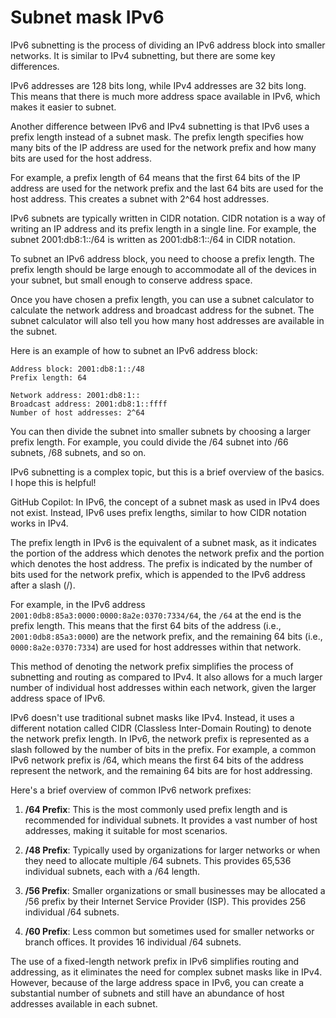 # Subnet mask IPv6

IPv6 subnetting is the process of dividing an IPv6 address block into smaller networks. It is similar to IPv4 subnetting, but there are some key differences.

IPv6 addresses are 128 bits long, while IPv4 addresses are 32 bits long. This means that there is much more address space available in IPv6, which makes it easier to subnet.

Another difference between IPv6 and IPv4 subnetting is that IPv6 uses a prefix length instead of a subnet mask. The prefix length specifies how many bits of the IP address are used for the network prefix and how many bits are used for the host address.

For example, a prefix length of 64 means that the first 64 bits of the IP address are used for the network prefix and the last 64 bits are used for the host address. This creates a subnet with 2^64 host addresses.

IPv6 subnets are typically written in CIDR notation. CIDR notation is a way of writing an IP address and its prefix length in a single line. For example, the subnet 2001:db8:1::/64 is written as 2001:db8:1::/64 in CIDR notation.

To subnet an IPv6 address block, you need to choose a prefix length. The prefix length should be large enough to accommodate all of the devices in your subnet, but small enough to conserve address space.

Once you have chosen a prefix length, you can use a subnet calculator to calculate the network address and broadcast address for the subnet. The subnet calculator will also tell you how many host addresses are available in the subnet.

Here is an example of how to subnet an IPv6 address block:

```
Address block: 2001:db8:1::/48
Prefix length: 64

Network address: 2001:db8:1::
Broadcast address: 2001:db8:1::ffff
Number of host addresses: 2^64
```

You can then divide the subnet into smaller subnets by choosing a larger prefix length. For example, you could divide the /64 subnet into /66 subnets, /68 subnets, and so on.

IPv6 subnetting is a complex topic, but this is a brief overview of the basics. I hope this is helpful!

GitHub Copilot: In IPv6, the concept of a subnet mask as used in IPv4 does not exist. Instead, IPv6 uses prefix lengths, similar to how CIDR notation works in IPv4.

The prefix length in IPv6 is the equivalent of a subnet mask, as it indicates the portion of the address which denotes the network prefix and the portion which denotes the host address. The prefix is indicated by the number of bits used for the network prefix, which is appended to the IPv6 address after a slash (/).

For example, in the IPv6 address `2001:0db8:85a3:0000:0000:8a2e:0370:7334/64`, the `/64` at the end is the prefix length. This means that the first 64 bits of the address (i.e., `2001:0db8:85a3:0000`) are the network prefix, and the remaining 64 bits (i.e., `0000:8a2e:0370:7334`) are used for host addresses within that network.

This method of denoting the network prefix simplifies the process of subnetting and routing as compared to IPv4. It also allows for a much larger number of individual host addresses within each network, given the larger address space of IPv6.

IPv6 doesn't use traditional subnet masks like IPv4. Instead, it uses a different notation called CIDR (Classless Inter-Domain Routing) to denote the network prefix length. In IPv6, the network prefix is represented as a slash followed by the number of bits in the prefix. For example, a common IPv6 network prefix is /64, which means the first 64 bits of the address represent the network, and the remaining 64 bits are for host addressing.

Here's a brief overview of common IPv6 network prefixes:

1. **/64 Prefix**: This is the most commonly used prefix length and is recommended for individual subnets. It provides a vast number of host addresses, making it suitable for most scenarios.

2. **/48 Prefix**: Typically used by organizations for larger networks or when they need to allocate multiple /64 subnets. This provides 65,536 individual subnets, each with a /64 length.

3. **/56 Prefix**: Smaller organizations or small businesses may be allocated a /56 prefix by their Internet Service Provider (ISP). This provides 256 individual /64 subnets.

4. **/60 Prefix**: Less common but sometimes used for smaller networks or branch offices. It provides 16 individual /64 subnets.

The use of a fixed-length network prefix in IPv6 simplifies routing and addressing, as it eliminates the need for complex subnet masks like in IPv4. However, because of the large address space in IPv6, you can create a substantial number of subnets and still have an abundance of host addresses available in each subnet.